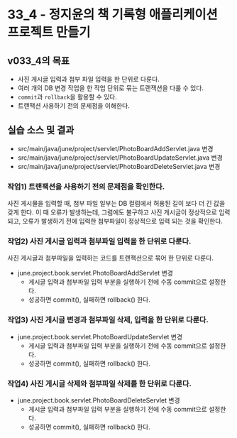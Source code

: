 # 33_4 - 정지윤의 책 기록형 애플리케이션 프로젝트 만들기

## v033_4의 목표

- 사진 게시글 입력과 첨부 파일 입력을 한 단위로 다룬다.
- 여러 개의 DB 변경 작업을 한 작업 단위로 묶는 트랜잭션을 다룰 수 있다.
- `commit`과 `rollback`을 활용할 수 있다.
- 트랜잭션 사용하기 전의 문제점을 이해한다.

## 실습 소스 및 결과

- src/main/java/june/project/servlet/PhotoBoardAddServlet.java 변경
- src/main/java/june/project/servlet/PhotoBoardUpdateServlet.java 변경
- src/main/java/june/project/servlet/PhotoBoardDeleteServlet.java 변경

### 작업1) 트랜잭션을 사용하기 전의 문제점을 확인한다.

사진 게시물을 입력할 때, 
첨부 파일 일부는 DB 컬럼에서 허용된 길이 보다 더 긴 값을 갖게 한다.
이 때 오류가 발생하는데, 그럼에도 불구하고 사진 게시글이 정상적으로 입력되고,
오류가 발생하기 전에 입력한 첨부파일이 정상적으로 입력 되는 것을 확인한다.
  
### 작업2) 사진 게시글 입력과 첨부파일 입력을 한 단위로 다룬다.

사진 게시글과 첨부파일을 입력하는 코드를 트랜잭션으로 묶어 한 단위로 다룬다.

- june.project.book.servlet.PhotoBoardAddServlet 변경
  - 게시글 입력과 첨부파일 입력 부분을 실행하기 전에 수동 commit으로 설정한다.
  - 성공하면 commit(), 실패하면 rollback() 한다.
   
### 작업3) 사진 게시글 변경과 첨부파일 삭제, 입력을 한 단위로 다룬다.

- june.project.book.servlet.PhotoBoardUpdateServlet 변경
  - 게시글 입력과 첨부파일 입력 부분을 실행하기 전에 수동 commit으로 설정한다.
  - 성공하면 commit(), 실패하면 rollback() 한다.
  
### 작업4) 사진 게시글 삭제와 첨부파일 삭제를 한 단위로 다룬다.

- june.project.book.servlet.PhotoBoardDeleteServlet 변경
  - 게시글 입력과 첨부파일 입력 부분을 실행하기 전에 수동 commit으로 설정한다.
  - 성공하면 commit(), 실패하면 rollback() 한다.
  